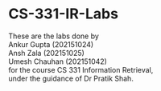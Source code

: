 # CS-331-IR-Labs
These are the labs done by <br>
Ankur Gupta (202151024) <br>
Ansh Zala (202151025) <br>
Umesh Chauhan (202151042) <br>
for the course CS 331 Information Retrieval, <br>
under the guidance of Dr Pratik Shah.
